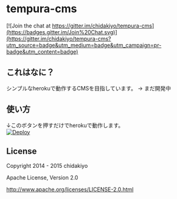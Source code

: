 tempura-cms
====

[![Join the chat at https://gitter.im/chidakiyo/tempura-cms](https://badges.gitter.im/Join%20Chat.svg)](https://gitter.im/chidakiyo/tempura-cms?utm_source=badge&utm_medium=badge&utm_campaign=pr-badge&utm_content=badge)

## これはなに？

シンプルなherokuで動作するCMSを目指しています。
→ まだ開発中

## 使い方

↓このボタンを押すだけでherokuで動作します。  
[![Deploy](https://www.herokucdn.com/deploy/button.png)](https://heroku.com/deploy)

## License

Copyright 2014 - 2015 chidakiyo

Apache License, Version 2.0

http://www.apache.org/licenses/LICENSE-2.0.html
